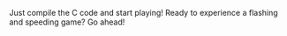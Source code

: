 Just compile the C code and start playing!
Ready to experience a flashing and speeding game?
Go ahead!
